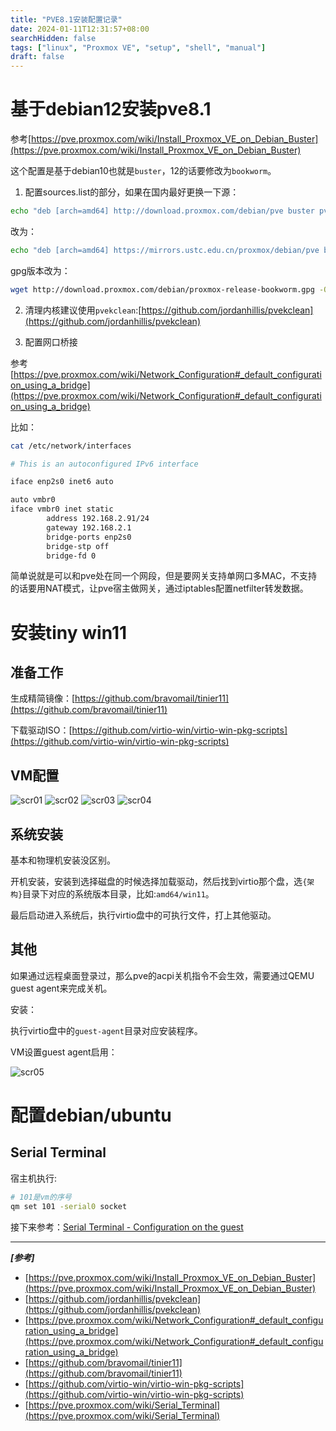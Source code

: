 ```yaml
---
title: "PVE8.1安装配置记录"
date: 2024-01-11T12:31:57+08:00
searchHidden: false
tags: ["linux", "Proxmox VE", "setup", "shell", "manual"]
draft: false
---
```


# 基于debian12安装pve8.1

参考[https://pve.proxmox.com/wiki/Install_Proxmox_VE_on_Debian_Buster](https://pve.proxmox.com/wiki/Install_Proxmox_VE_on_Debian_Buster)

这个配置是基于debian10也就是`buster`，12的话要修改为`bookworm`。

1. 配置sources.list的部分，如果在国内最好更换一下源：

```bash
echo "deb [arch=amd64] http://download.proxmox.com/debian/pve buster pve-no-subscription" > /etc/apt/sources.list.d/pve-install-repo.list
```

改为：

```bash
echo "deb [arch=amd64] https://mirrors.ustc.edu.cn/proxmox/debian/pve bookworm pve-no-subscription" > /etc/apt/sources.list.d/pve-install-repo.list
```

gpg版本改为：

```bash
wget http://download.proxmox.com/debian/proxmox-release-bookworm.gpg -O /etc/apt/trusted.gpg.d/proxmox-release-bookworm.gpg
```

2. 清理内核建议使用`pvekclean`:[https://github.com/jordanhillis/pvekclean](https://github.com/jordanhillis/pvekclean)

3. 配置网口桥接

参考[https://pve.proxmox.com/wiki/Network_Configuration#_default_configuration_using_a_bridge](https://pve.proxmox.com/wiki/Network_Configuration#_default_configuration_using_a_bridge)

比如：

```bash
cat /etc/network/interfaces

# This is an autoconfigured IPv6 interface

iface enp2s0 inet6 auto

auto vmbr0
iface vmbr0 inet static
        address 192.168.2.91/24
        gateway 192.168.2.1
        bridge-ports enp2s0
        bridge-stp off
        bridge-fd 0
```

简单说就是可以和pve处在同一个网段，但是要网关支持单网口多MAC，不支持的话要用NAT模式，让pve宿主做网关，通过iptables配置netfilter转发数据。


# 安装tiny win11

## 准备工作

生成精简镜像：[https://github.com/bravomail/tinier11](https://github.com/bravomail/tinier11)

下载驱动ISO：[https://github.com/virtio-win/virtio-win-pkg-scripts](https://github.com/virtio-win/virtio-win-pkg-scripts)

## VM配置
 
![scr01](/images/pve_instructions/scr01.png)
![scr02](/images/pve_instructions/scr02.png)
![scr03](/images/pve_instructions/scr03.png)
![scr04](/images/pve_instructions/scr04.png)

## 系统安装
基本和物理机安装没区别。

开机安装，安装到选择磁盘的时候选择加载驱动，然后找到virtio那个盘，选`{架构}`目录下对应的系统版本目录，比如:`amd64/win11`。

最后启动进入系统后，执行virtio盘中的可执行文件，打上其他驱动。

## 其他
如果通过远程桌面登录过，那么pve的acpi关机指令不会生效，需要通过QEMU guest agent来完成关机。

安装：

执行virtio盘中的`guest-agent`目录对应安装程序。

VM设置guest agent启用：

![scr05](/images/pve_instructions/scr05.png)


# 配置debian/ubuntu

## Serial Terminal

宿主机执行:
```bash
# 101是vm的序号
qm set 101 -serial0 socket
```
接下来参考：[Serial Terminal - Configuration on the guest](https://pve.proxmox.com/wiki/Serial_Terminal#Configuration_on_the_guest)


---
***[参考]***

- [https://pve.proxmox.com/wiki/Install_Proxmox_VE_on_Debian_Buster](https://pve.proxmox.com/wiki/Install_Proxmox_VE_on_Debian_Buster)
- [https://github.com/jordanhillis/pvekclean](https://github.com/jordanhillis/pvekclean)
- [https://pve.proxmox.com/wiki/Network_Configuration#_default_configuration_using_a_bridge](https://pve.proxmox.com/wiki/Network_Configuration#_default_configuration_using_a_bridge)
- [https://github.com/bravomail/tinier11](https://github.com/bravomail/tinier11)
- [https://github.com/virtio-win/virtio-win-pkg-scripts](https://github.com/virtio-win/virtio-win-pkg-scripts)
- [https://pve.proxmox.com/wiki/Serial_Terminal](https://pve.proxmox.com/wiki/Serial_Terminal)